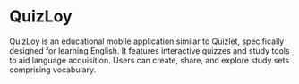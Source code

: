 # QuizLoy

QuizLoy is an educational mobile application similar to Quizlet, specifically designed for learning English. It features interactive quizzes and study tools to aid language acquisition. Users can create, share, and explore study sets comprising vocabulary.

